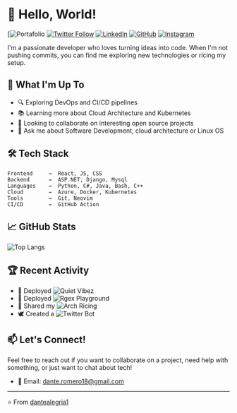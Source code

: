 # 👋 Hello, World!  
[![Portafolio](https://dantealegria1.github.io/Portafolio/)
[![Twitter Follow](https://img.shields.io/twitter/follow/DanteAlegria5?style=social)](https://twitter.com/DanteAlegria5)
[![LinkedIn](https://img.shields.io/badge/LinkedIn-Connect-blue)](https://www.linkedin.com/in/dante-alejandro-alegr%C3%ADa-romero-b156b721a/)
[![GitHub](https://img.shields.io/github/followers/dantealegria1?label=Follow&style=social)](https://github.com/dantealegria1)
[![Instagram](https://img.shields.io/badge/Instagram-Follow%20Me-red?style=social&logo=instagram)](https://instagram.com/dante_alegria)

I'm a passionate developer who loves turning ideas into code. When I'm not pushing commits, you can find me exploring new technologies or ricing my setup.

## 🚀 What I'm Up To

- 🔍 Exploring DevOps and CI/CD pipelines
- 📚 Learning more about Cloud Architecture and Kubernetes
- 👯 Looking to collaborate on interesting open source projects
- 💬 Ask me about Software Development, cloud architecture or Linux OS

## 🛠️ Tech Stack

```text
Frontend     →  React, JS, CSS
Backend      →  ASP.NET, Django, Mysql
Languages    →  Python, C#, Java, Bash, C++
Cloud        →  Azure, Docker, Kubernetes
Tools        →  Git, Neovim
CI/CD        →  GitHub Action
```

## 📈 GitHub Stats

![Top Langs](https://github-readme-stats.vercel.app/api/top-langs/?username=dantealegria1&layout=compact&hide=HTML,CSS,Jupyter%20Notebook)


## 🏆 Recent Activity

- 🎉 Deployed ![Quiet Vibez](https://github.com/dantealegria1/Quiet-Vibez)
- 📝 Deployed ![Rgex Playground](https://github.com/dantealegria1/RegEx-Playground)
- 🎯 Shared my ![Arch Ricing](https://github.com/dantealegria1/.config)
- 🕊️ Created a  ![Twitter Bot](https://github.com/dantealegria1/Twitter-Bot)

## 📫 Let's Connect!

Feel free to reach out if you want to collaborate on a project, need help with something, or just want to chat about tech!

- 📧 Email: dante.romero18@gmail.com
---

⭐️ From [dantealegria1](https://github.com/dantealegria1)
